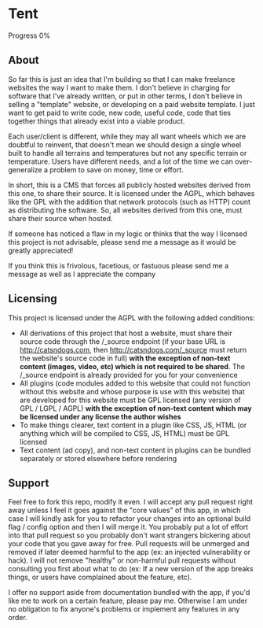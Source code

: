 Tent
====

Progress 0%

About
-----

So far this is just an idea that I'm building so that I can make freelance websites the way I want to make them.
I don't believe in charging for software that I've already written, or put in other terms, I don't believe in selling a "template" website, or developing on a paid website template.
I just want to get paid to write code, new code, useful code, code that ties together things that already exist into a viable product.

Each user/client is different, while they may all want wheels which we are doubtful to reinvent, that doesn't mean we should design a single wheel built to handle all terrains and temperatures but not any specific terrain or temperature. Users have different needs, and a lot of the time we can over-generalize a problem to save on money, time or effort.

In short, this is a CMS that forces all publicly hosted websites derived from this one, to share their source. It is licensed under the AGPL, which behaves like the GPL with the addition that network protocols (such as HTTP) count as distributing the software. So, all websites derived from this one, must share their source when hosted.

If someone has noticed a flaw in my logic or thinks that the way I licensed this project is not advisable, please send me a message as it would be greatly appreciated!

If you think this is frivolous, facetious, or fastuous please send me a message as well as I appreciate the company

Licensing
---------

This project is licensed under the AGPL with the following added conditions:

* All derivations of this project that host a website, must share their source code through the /_source endpoint (if your base URL is http://catsndogs.com, then http://catsndogs.com/_source must return the website's source code in full) **with the exception of non-text content (images, video, etc) which is not required to be shared**. The /_source endpoint is already provided for you for your convenience
* All plugins (code modules added to this website that could not function without this website and whose purpose is use with this website) that are developed for this website must be GPL licensed (any version of GPL / LGPL / AGPL) **with the exception of non-text content which may be licensed under any license the author wishes**
* To make things clearer, text content in a plugin like CSS, JS, HTML (or anything which will be compiled to CSS, JS, HTML) must be GPL licensed
* Text content (ad copy), and non-text content in plugins can be bundled separately or stored elsewhere before rendering

Support
-------

Feel free to fork this repo, modify it even. I will accept any pull request right away unless I feel it goes against the "core values" of this app, in which case I will kindly ask for you to refactor your changes into an optional build flag / config option and then I will merge it. You probably put a lot of effort into that pull request so you probably don't want strangers bickering about your code that you gave away for free. Pull requests will be unmerged and removed if later deemed harmful to the app (ex: an injected vulnerability or hack). I will not remove "healthy" or non-harmful pull requests without consulting you first about what to do (ex: If a new version of the app breaks things, or users have complained about the feature, etc).

I offer no support aside from documentation bundled with the app, if you'd like me to work on a certain feature, please pay me. Otherwise I am under no obligation to fix anyone's problems or implement any features in any order.